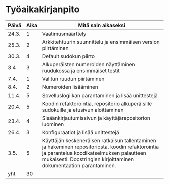 # Työaikakirjanpito

| Päivä | Aika | Mitä sain aikaseksi   |
|-------|------|-----------------------|
|24.3.  |  1   | Vaatimusmäärttely     |
|25.3.  |  2   | Arkkitehtuurin suunnittelu ja ensimmäisen version piirtäminen |
|30.3.  |  4   |Default sudokun piirto |
|3.4    |  3   |Alkuperäisten numeroiden näyttäminen ruudukossa ja ensimmäiset testit |
|7.4.   |  1   |Valitun ruudun piirtäminen |
|8.4.   |  2   |Numeroiden lisääminen|
|11.4.  |  5   |Sovelluslogiikan parantaminen ja lisää unittestejä|
|20.4.  |  5   |Koodin refaktorointia, repositorio alkuperäisille sudokuille ja etusivun aloittaminen|
|23.4.  |  4   |Sisäänkirjautumissivun ja käyttäjärepositorion luominen|
|26.4.  |  3   |Konfiguraatiot ja lisää unittestejä|
|3.5.   |  5   |Käyttäjän keskeneräisen ratkaisun tallentaminen ja hakeminen repositoriosta, koodin refaktorointia ja parantelua koodikatselmuksen palautteen mukaisesti. Docstringien kirjoittaminen dokumentaation parantaminen.|
|yht    |  30  |
